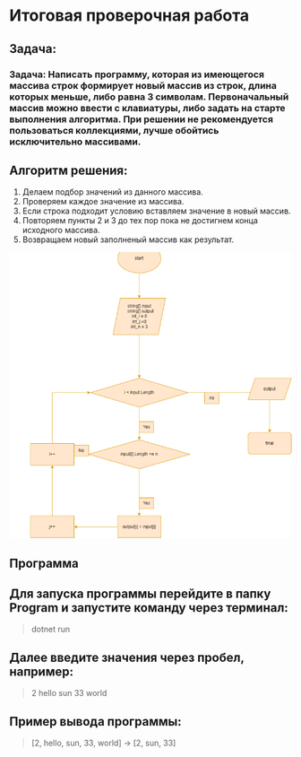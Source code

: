 # Итоговая проверочная работа
##  __Задача:__
### Задача: Написать программу, которая из имеющегося массива строк формирует новый массив из строк, длина которых меньше, либо равна 3 символам. Первоначальный массив можно ввести с клавиатуры, либо задать на старте выполнения алгоритма. При решении не рекомендуется пользоваться коллекциями, лучше обойтись исключительно массивами.

## __Алгоритм решения:__

1. Делаем подбор значений из данного массива.
2. Проверяем каждое значение из массива.
3. Если строка подходит условию вставляем значение в новый массив.
4. Повторяем пункты 2 и 3 до тех пор пока не достигнем конца исходного массива.
5. Возвращаем новый заполненый массив как результат.


![диаграмма](/diagram/Dia.png)

 ## Программа

## Для запуска программы перейдите в папку **Program** и запустите команду через терминал:

 > dotnet run

## Далее введите значения через пробел, например:

> 2 hello sun 33 world
## Пример вывода программы:

> [2, hello, sun, 33, world] -> [2, sun, 33]